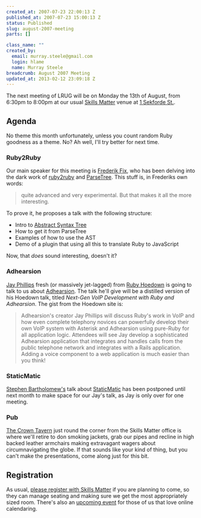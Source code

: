 ```yaml
--- 
created_at: 2007-07-23 22:00:13 Z
published_at: 2007-07-23 15:00:13 Z
status: Published
slug: august-2007-meeting
parts: []

class_name: ""
created_by: 
  email: murray.steele@gmail.com
  login: hlame
  name: Murray Steele
breadcrumb: August 2007 Meeting
updated_at: 2013-02-12 23:09:18 Z
---
```


The next meeting of LRUG will be on Monday the 13th of August, from 6:30pm to 8:00pm at our usual [Skills Matter](http://www.skillsmatter.com/) venue at [1 Sekforde St.](http://maps.google.co.uk/maps?f=q&hl=en&q=EC1R+0BE&layer=&ie=UTF8&z=16&om=1&iwloc=addr).

Agenda
------

No theme this month unfortunately, unless you count random Ruby goodness as a theme.  No?  Ah well, I'll try better for next time.

### Ruby2Ruby

Our main speaker for this meeting is [Frederik Fix](http://derfred.com/), who has been delving into the dark work of [ruby2ruby](http://seattlerb.rubyforge.org/ruby2ruby/) and [ParseTree](http://rubyforge.org/projects/parsetree).  This stuff is, in Frederiks own words:

> quite advanced and very experimental. But that makes
> it all the more interesting.  

To prove it, he proposes a talk with the following structure:

* Intro to [Abstract Syntax Tree](http://en.wikipedia.org/wiki/Abstract_syntax_tree) 
* How to get it from ParseTree
* Examples of how to use the AST
* Demo of a plugin that using all this to translate Ruby to JavaScript

Now, that *does* sound interesting, doesn't it?

### Adhearsion

[Jay Phillips](http://jicksta.com/) fresh (or massively jet-lagged) from [Ruby Hoedown](http://www.rubyhoedown.com/) is going to talk to us about [Adhearsion](http://adhearsion.com/).  The talk he'll give will be a distilled version of his Hoedown talk, titled _Next-Gen VoIP Development with Ruby and Adhearsion_.  The gist from the Hoedown site is:

> Adhearsion's creator Jay Phillips will discuss Ruby's work in VoIP and how 
> even complete telephony novices can powerfully develop their own VoIP system 
> with Asterisk and Adhearsion using pure-Ruby for all application logic. 
> Attendees will see Jay develop a sophisticated Adhearsion application that 
> integrates and handles calls from the public telephone network and integrates 
> with a Rails application. Adding a voice component to a web application is 
> much easier than you think!

### StaticMatic

[Stephen Bartholomew's](http://www.stephenbartholomew.co.uk/) talk about [StaticMatic](http://rubyforge.org/projects/staticmatic/) has been postponed until next month to make space for our Jay's talk, as Jay is only over for one meeting.

### Pub

[The Crown Tavern](http://fancyapint.com/pubs/pub199.html) just round the corner from the Skills Matter office is where we'll retire to don smoking jackets, grab our pipes and recline in high backed leather armchairs making extravagant wagers about circumnavigating the globe.  If that sounds like your kind of thing, but you can't make the presentations, come along just for this bit.

Registration
------------

As usual, [please register with Skills Matter](http://www.skillsmatter.com/menu/719) if you are planning to come, so they can manage seating and making sure we get the most appropriately sized room.  There's also an [upcoming event](http://upcoming.yahoo.com/event/223079) for those of us that love online calendaring. 

